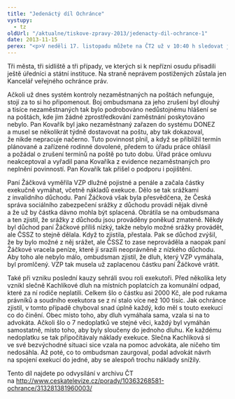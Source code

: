 ```yaml
---
title: "Jedenáctý díl Ochránce"
vystupy:
  - tz
oldUrl: "/aktualne/tiskove-zpravy-2013/jedenacty-dil-ochrance-1"
date: 2013-11-15
perex: "<p>V neděli 17. listopadu můžete na ČT2 už v 10:40 h sledovat jedenáctý díl pořadu Ochránce. První příběh se dá nazvat šikanování nezaměstnaných systémem DONEZ, ve druhém se seniorka stala obětí zmateného vymáhání penále za již promlčené dluhy. Poslední případ je rovněž o dluzích, v nichž se ocitla mladá žena, za kterou rodiče několikrát nezaplatili poplatek za komunální odpad, a exekutoři po ní chtěli přes sto tisíc. Repríza je na programu ve středu 20. 11. ve 13:00 h, další opakování pak v neděli a úterý po půlnoci.</p>"
---
```


<!-- imported from the old website -->

<p>Tři města, tři sídliště a tři případy, ve kterých si k nepřízni osudu přisadili ještě úředníci a státní instituce. Na straně neprávem postižených zůstala jen Kancelář veřejného ochránce práv.</p><p>Ačkoli už dnes systém kontroly nezaměstnaných na poštách nefunguje, stojí za to si ho připomenout. Boj ombudsmana za jeho zrušení byl dlouhý a tisíce nezaměstnaných tak bylo podrobováno nedůstojnému hlášení se na poštách, kde jim žádné zprostředkování zaměstnání poskytováno nebylo. Pan Kovařík byl jako nezaměstnaný zařazen do systému DONEZ a musel se několikrát týdně dostavovat na poštu, aby tak dokazoval, že nikde nepracuje načerno. Tuto povinnost plnil, a když se přiblížil termín plánované a zařízené rodinné dovolené, předem to úřadu práce ohlásil a požádal o zrušení termínů na poště po tuto dobu. Úřad práce omluvu neakceptoval a vyřadil pana Kovaříka z evidence nezaměstnaných pro neplnění povinností. Pan Kovařík tak přišel o podporu i pojištění.</p><p>Paní Žáčková vyměřila VZP dlužné pojistné a penále a začala částky exekučně vymáhat, včetně nákladů exekuce. Dělo se tak srážkami z invalidního důchodu. Paní Žáčková však byla přesvědčena, že Česká správa sociálního zabezpečení srážky z důchodu provádí nějak divně a že už by částka dávno mohla být splacená. Obrátila se na ombudsmana a ten zjistil, že srážky z důchodu jsou prováděny poněkud zmateně. Někdy byl důchod paní Žáčkové příliš nízký, takže nebylo možné srážky provádět, ale ČSSZ to stejně dělala. Když to zjistila, přestala. Pak se důchod zvýšil, že by bylo možné z něj srážet, ale ČSSZ to zase neprováděla a naopak paní Žáčkové vracela peníze, které jí srazili neoprávněně z nízkého důchodu. Aby toho ale nebylo málo, ombudsman zjistil, že dluh, který VZP vymáhala, byl promlčený. VZP tak musela už zaplacenou částku paní Žáčkové vrátit.</p><p>Také při vzniku poslední kauzy sehráli svou roli exekutoři. Před několika lety vznikl slečně Kachlíkové dluh na místních poplatcích za komunální odpad, které za ní rodiče neplatili. Celkem šlo o částku asi 2000 Kč, ale pod rukama právníků a soudního exekutora se z ní stalo více než 100 tisíc. Jak ochránce zjistil, v tomto případě chyboval snad úplně každý, kdo měl s touto exekucí co do činění. Obec místo toho, aby dluh vymáhala sama, vzala si na to advokáta. Ačkoli šlo o 7 nedoplatků ve stejné věci, každý byl vymáhán samostatně, místo toho, aby byly sloučeny do jednoho dluhu. Ke každému nedoplatku se tak připočítávaly náklady exekuce. Slečna Kachlíková si ve své bezvýchodné situaci sice vzala na pomoc advokáta, ale ničeho tím nedosáhla. Až poté, co to ombudsman zaurgoval, podal advokát návrh na spojení exekucí do jedné, aby se alespoň trochu náklady snížily.</p><p>Tento díl najdete po odvysílání v archivu ČT na <a title="Otevření do nového okna" href="http://www.ceskatelevize.cz/porady/10363268581-ochrance/313281381960003/" target="_blank">http://www.ceskatelevize.cz/porady/10363268581-ochrance/313281381960003/</a> </p>
